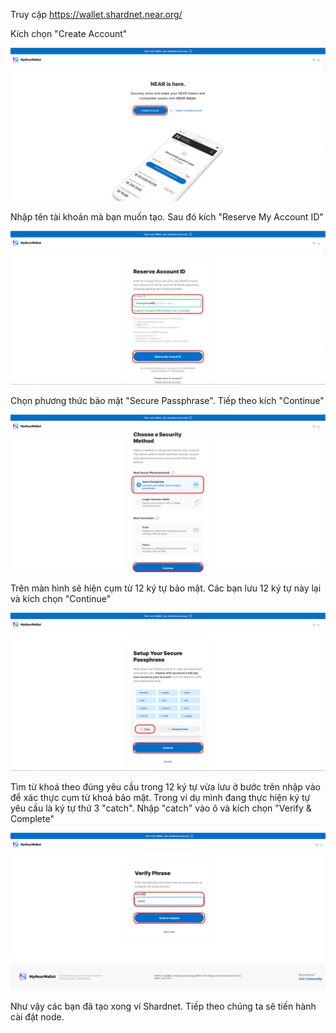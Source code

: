 Truy cập https://wallet.shardnet.near.org/

Kích chọn "Create Account"

![img](./images/Shardnet-wallet-01.png)

Nhập tên tài khoản mà bạn muốn tạo. Sau đó kích "Reserve My Account ID"

![img](./images/Shardnet-wallet-02.png)

Chọn phương thức bảo mật "Secure Passphrase". Tiếp theo kích "Continue"

![img](./images/Shardnet-wallet-03.png)

Trên màn hình sẽ hiện cụm từ 12 ký tự bảo mật. Các bạn lưu 12 ký tự này lại và kích chọn "Continue"

![img](./images/Shardnet-wallet-04.png)

Tìm từ khoá theo đúng yêu cầu trong 12 ký tự vừa lưu ở bước trên nhập vào để xác thực cụm từ khoá bảo mật. Trong ví dụ mình đang thực hiện ký tự yêu cầu là ký tự thứ 3 "catch". Nhập "catch" vào ô và kích chọn "Verify & Complete"

![img](./images/Shardnet-wallet-05.png)

Như vậy các bạn đã tạo xong ví Shardnet. Tiếp theo chúng ta sẽ tiến hành cài đặt node.
